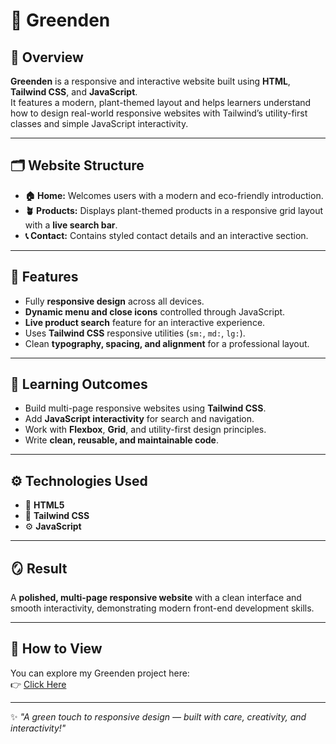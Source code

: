 # 🌱 Greenden

## 🧩 Overview
**Greenden** is a responsive and interactive website built using **HTML**, **Tailwind CSS**, and **JavaScript**.  
It features a modern, plant-themed layout and helps learners understand how to design real-world responsive websites with Tailwind’s utility-first classes and simple JavaScript interactivity.

---

## 🗂️ Website Structure
- **🏠 Home:** Welcomes users with a modern and eco-friendly introduction.  
- **🪴 Products:** Displays plant-themed products in a responsive grid layout with a **live search bar**.  
- **📞 Contact:** Contains styled contact details and an interactive section.  

---

## 📱 Features
- Fully **responsive design** across all devices.  
- **Dynamic menu and close icons** controlled through JavaScript.  
- **Live product search** feature for an interactive experience.  
- Uses **Tailwind CSS** responsive utilities (`sm:`, `md:`, `lg:`).  
- Clean **typography, spacing, and alignment** for a professional layout.  

---

## 🎯 Learning Outcomes
- Build multi-page responsive websites using **Tailwind CSS**.  
- Add **JavaScript interactivity** for search and navigation.  
- Work with **Flexbox**, **Grid**, and utility-first design principles.  
- Write **clean, reusable, and maintainable code**.  

---

## ⚙️ Technologies Used
- 🧱 **HTML5**  
- 🎨 **Tailwind CSS**  
- ⚙️ **JavaScript**

---

## 🪞 Result
A **polished, multi-page responsive website** with a clean interface and smooth interactivity, demonstrating modern front-end development skills.

---

## 🔗 How to View
You can explore my Greenden project here:  
👉 [Click Here](https://hemamalini8.github.io/Greenden_TailwindCSS/)

---

✨ *"A green touch to responsive design — built with care, creativity, and interactivity!"*
